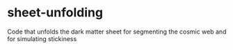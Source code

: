 # sheet-unfolding
Code that unfolds the dark matter sheet for segmenting the cosmic web and for simulating stickiness
